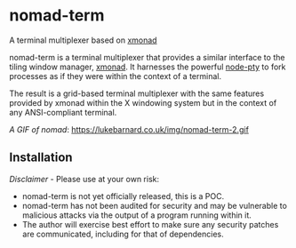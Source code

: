 
# nomad-term
A terminal multiplexer based on [xmonad](https://xmonad.org)

nomad-term is a terminal multiplexer that provides a similar interface to the tiling window manager, [xmonad](https://xmonad.org). It harnesses the powerful [node-pty](https://github.com/Microsoft/node-pty) to fork processes as if they were within the context of a terminal.

The result is a grid-based terminal multiplexer with the same features provided by xmonad within the X windowing system but in the context of any ANSI-compliant terminal.

*A GIF of nomad*:
https://lukebarnard.co.uk/img/nomad-term-2.gif

## Installation

_Disclaimer_ - Please use at your own risk:
 - nomad-term is not yet officially released, this is a POC.
 - nomad-term has not been audited for security and may be vulnerable to malicious attacks via the output of a program running within it.
 - The author will exercise best effort to make sure any security patches are communicated, including for that of dependencies.
